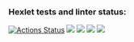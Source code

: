 ### Hexlet tests and linter status:
[![Actions Status](https://github.com/polonnnaruwa/frontend-project-44/actions/workflows/hexlet-check.yml/badge.svg)](https://github.com/polonnnaruwa/frontend-project-44/actions)
<a href="https://codeclimate.com/github/polonnnaruwa/frontend-project-44/maintainability"><img src="https://api.codeclimate.com/v1/badges/17cef3f8b716ca4f3918/maintainability" /></a>
<a href="https://asciinema.org/a/OeIFz822cq6ovLLZXmW8Seb26" target="_blank"><img src="https://asciinema.org/a/OeIFz822cq6ovLLZXmW8Seb26.svg" /></a>
<a href="https://asciinema.org/a/qCG9YxVZ6PrdVewZvSxbv74NX" target="_blank"><img src="https://asciinema.org/a/qCG9YxVZ6PrdVewZvSxbv74NX.svg" /></a>
<a href="https://asciinema.org/a/lUAEEJrq0Gpd7VU2qyzsLALDC" target="_blank"><img src="https://asciinema.org/a/lUAEEJrq0Gpd7VU2qyzsLALDC.svg" /></a>